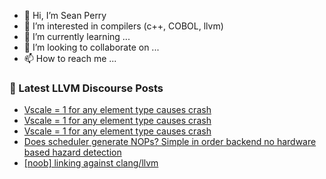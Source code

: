 - 👋 Hi, I’m Sean Perry
- 👀 I’m interested in compilers (c++, COBOL, llvm)
- 🌱 I’m currently learning ...
- 💞️ I’m looking to collaborate on ...
- 📫 How to reach me ...

<!---
s66perry/s66perry is a ✨ special ✨ repository because its `README.md` (this file) appears on your GitHub profile.
You can click the Preview link to take a look at your changes.
--->
### 📕 Latest LLVM Discourse Posts

<!-- DISCOURSE-LLVM:START -->
- [Vscale = 1 for any element type causes crash](https://discourse.llvm.org/t/vscale-1-for-any-element-type-causes-crash/81207#post_3)
- [Vscale = 1 for any element type causes crash](https://discourse.llvm.org/t/vscale-1-for-any-element-type-causes-crash/81207#post_2)
- [Vscale = 1 for any element type causes crash](https://discourse.llvm.org/t/vscale-1-for-any-element-type-causes-crash/81207#post_1)
- [Does scheduler generate NOPs? Simple in order backend no hardware based hazard detection](https://discourse.llvm.org/t/does-scheduler-generate-nops-simple-in-order-backend-no-hardware-based-hazard-detection/81201#post_5)
- [[noob] linking against clang/llvm](https://discourse.llvm.org/t/noob-linking-against-clang-llvm/81206#post_1)
<!-- DISCOURSE-LLVM:END -->
